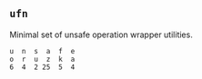 ## `ufn`

Minimal set of unsafe operation wrapper utilities.

```
u  n  s  a  f  e
o  r  u  z  k  a
6  4  2 25  5  4
```
